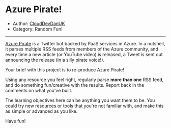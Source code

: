 # Azure Pirate!

- Author: [CloudDevDanUK](https://www.reddit.com/user/CloudDevDanUK)
- Category: Random Fun!

---

[Azure Pirate](https://twitter.com/azure_pirate) is a Twitter bot backed by PaaS services in Azure. In a nutshell, it parses multiple RSS feeds from members of the Azure community, and every time a new article (or YouTube video) is released, a Tweet is sent out announcing the release (in a silly pirate voice!).

Your brief with this project is to re-produce Azure Pirate!

Using any resource you feel right, regularly parse **more than one** RSS feed, and do something fun/creative with the results. Report back in the comments on what you've built.

The learning objectives here can be anything you want them to be. You could try new resources or tools that you're not familiar with, and make this as simple or advanced as you like.

Have fun!